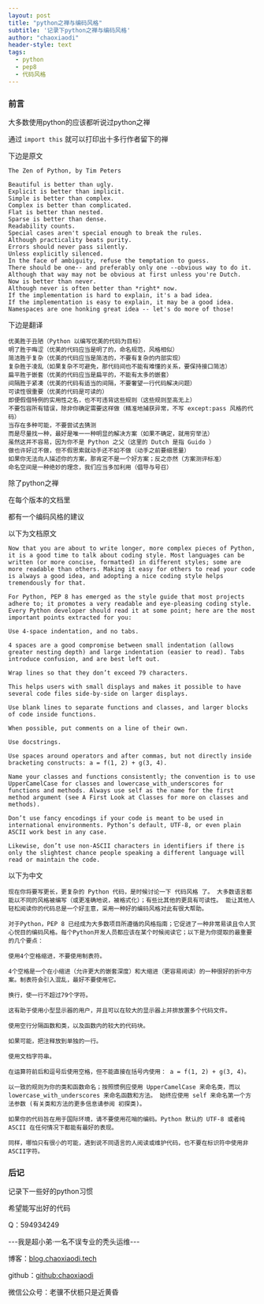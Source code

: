 ```yaml
---
layout: post
title: "python之禅与编码风格"
subtitle: '记录下python之禅与编码风格'
author: "chaoxiaodi"
header-style: text
tags:
  - python
  - pep8
  - 代码风格
---
```


### 前言

大多数使用python的应该都听说过python之禅

通过 `import this` 就可以打印出十多行作者留下的禅

下边是原文

    The Zen of Python, by Tim Peters

    Beautiful is better than ugly.
    Explicit is better than implicit.
    Simple is better than complex.
    Complex is better than complicated.
    Flat is better than nested.
    Sparse is better than dense.
    Readability counts.
    Special cases aren't special enough to break the rules.
    Although practicality beats purity.
    Errors should never pass silently.
    Unless explicitly silenced.
    In the face of ambiguity, refuse the temptation to guess.
    There should be one-- and preferably only one --obvious way to do it.
    Although that way may not be obvious at first unless you're Dutch.
    Now is better than never.
    Although never is often better than *right* now.
    If the implementation is hard to explain, it's a bad idea.
    If the implementation is easy to explain, it may be a good idea.
    Namespaces are one honking great idea -- let's do more of those!

下边是翻译

    优美胜于丑陋（Python 以编写优美的代码为目标）
    明了胜于晦涩（优美的代码应当是明了的，命名规范，风格相似）
    简洁胜于复杂（优美的代码应当是简洁的，不要有复杂的内部实现）
    复杂胜于凌乱（如果复杂不可避免，那代码间也不能有难懂的关系，要保持接口简洁）
    扁平胜于嵌套（优美的代码应当是扁平的，不能有太多的嵌套）
    间隔胜于紧凑（优美的代码有适当的间隔，不要奢望一行代码解决问题）
    可读性很重要（优美的代码是可读的）
    即便假借特例的实用性之名，也不可违背这些规则（这些规则至高无上）
    不要包容所有错误，除非你确定需要这样做（精准地捕获异常，不写 except:pass 风格的代码）
    当存在多种可能，不要尝试去猜测
    而是尽量找一种，最好是唯一一种明显的解决方案（如果不确定，就用穷举法）
    虽然这并不容易，因为你不是 Python 之父（这里的 Dutch 是指 Guido ）
    做也许好过不做，但不假思索就动手还不如不做（动手之前要细思量）
    如果你无法向人描述你的方案，那肯定不是一个好方案；反之亦然（方案测评标准）
    命名空间是一种绝妙的理念，我们应当多加利用（倡导与号召）

除了python之禅

在每个版本的文档里

都有一个编码风格的建议

以下为文档原文

    Now that you are about to write longer, more complex pieces of Python, it is a good time to talk about coding style. Most languages can be written (or more concise, formatted) in different styles; some are more readable than others. Making it easy for others to read your code is always a good idea, and adopting a nice coding style helps tremendously for that.

    For Python, PEP 8 has emerged as the style guide that most projects adhere to; it promotes a very readable and eye-pleasing coding style. Every Python developer should read it at some point; here are the most important points extracted for you:
    
    Use 4-space indentation, and no tabs.
    
    4 spaces are a good compromise between small indentation (allows greater nesting depth) and large indentation (easier to read). Tabs introduce confusion, and are best left out.
    
    Wrap lines so that they don’t exceed 79 characters.
    
    This helps users with small displays and makes it possible to have several code files side-by-side on larger displays.
    
    Use blank lines to separate functions and classes, and larger blocks of code inside functions.
    
    When possible, put comments on a line of their own.
    
    Use docstrings.
    
    Use spaces around operators and after commas, but not directly inside bracketing constructs: a = f(1, 2) + g(3, 4).
    
    Name your classes and functions consistently; the convention is to use UpperCamelCase for classes and lowercase_with_underscores for functions and methods. Always use self as the name for the first method argument (see A First Look at Classes for more on classes and methods).
    
    Don’t use fancy encodings if your code is meant to be used in international environments. Python’s default, UTF-8, or even plain ASCII work best in any case.
    
    Likewise, don’t use non-ASCII characters in identifiers if there is only the slightest chance people speaking a different language will read or maintain the code.

以下为中文

    现在你将要写更长，更复杂的 Python 代码，是时候讨论一下 代码风格 了。 大多数语言都能以不同的风格被编写（或更准确地说，被格式化）；有些比其他的更具有可读性。 能让其他人轻松阅读你的代码总是一个好主意，采用一种好的编码风格对此有很大帮助。
    
    对于Python，PEP 8 已经成为大多数项目所遵循的风格指南；它促进了一种非常易读且令人赏心悦目的编码风格。每个Python开发人员都应该在某个时候阅读它；以下是为你提取的最重要的几个要点：
    
    使用4个空格缩进，不要使用制表符。
    
    4个空格是一个在小缩进（允许更大的嵌套深度）和大缩进（更容易阅读）的一种很好的折中方案。制表符会引入混乱，最好不要使用它。
    
    换行，使一行不超过79个字符。
    
    这有助于使用小型显示器的用户，并且可以在较大的显示器上并排放置多个代码文件。
    
    使用空行分隔函数和类，以及函数内的较大的代码块。
    
    如果可能，把注释放到单独的一行。
    
    使用文档字符串。
    
    在运算符前后和逗号后使用空格，但不能直接在括号内使用： a = f(1, 2) + g(3, 4)。
    
    以一致的规则为你的类和函数命名；按照惯例应使用 UpperCamelCase 来命名类，而以 lowercase_with_underscores 来命名函数和方法。 始终应使用 self 来命名第一个方法参数 (有关类和方法的更多信息请参阅 初探类)。
    
    如果你的代码旨在用于国际环境，请不要使用花哨的编码。Python 默认的 UTF-8 或者纯 ASCII 在任何情况下都能有最好的表现。
    
    同样，哪怕只有很小的可能，遇到说不同语言的人阅读或维护代码，也不要在标识符中使用非ASCII字符。


### 后记

记录下一些好的python习惯

希望能写出好的代码

Q：594934249



---我是超小弟·一名不误专业的秃头运维---

博客：[blog.chaoxiaodi.tech](https://blog.chaoxiaodi.tech)

github：[github:chaoxiaodi](https://github.com/chaoxiaodi)

微信公众号：老骥不伏枥只是近黄昏







